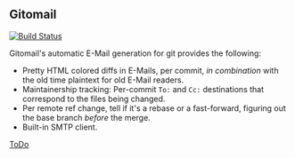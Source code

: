 ## Gitomail

[![Build Status](https://travis-ci.org/kernelim/gitomail.svg?branch=master)](https://travis-ci.org/kernelim/gitomail)

Gitomail's automatic E-Mail generation for git provides the following:

* Pretty HTML colored diffs in E-Mails, per commit, *in combination* with the old time plaintext for old E-Mail readers.
* Maintainership tracking: Per-commit `To:` and `Cc:` destinations that correspond to the files being changed.
* Per remote ref change, tell if it's a rebase or a fast-forward, figuring out the base branch *before* the merge.
* Built-in SMTP client.

[ToDo](ToDo.md)

